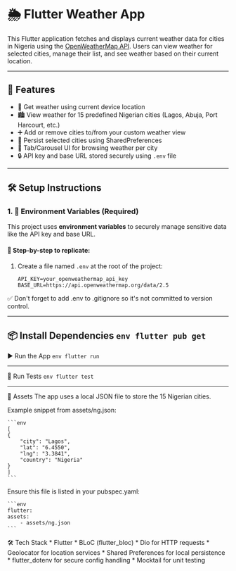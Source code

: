 # 🌦️ Flutter Weather App

This Flutter application fetches and displays current weather data for cities in Nigeria using the [OpenWeatherMap API](https://openweathermap.org/current). Users can view weather for selected cities, manage their list, and see weather based on their current location.

---

## 📱 Features

- 📍 Get weather using current device location
- 🏙️ View weather for 15 predefined Nigerian cities (Lagos, Abuja, Port Harcourt, etc.)
- ➕ Add or remove cities to/from your custom weather view
- 💾 Persist selected cities using SharedPreferences
- 🎠 Tab/Carousel UI for browsing weather per city
- 🔒 API key and base URL stored securely using `.env` file

---

## 🛠️ Setup Instructions

### 1. 🔑 Environment Variables (Required)

This project uses **environment variables** to securely manage sensitive data like the API key and base URL.

#### 🔐 Step-by-step to replicate:

1. Create a file named `.env` at the root of the project:
   ```env
   API_KEY=your_openweathermap_api_key
   BASE_URL=https://api.openweathermap.org/data/2.5
    ```
 
✅ Don't forget to add .env to .gitignore so it's not committed to version control.

---

📦 Install Dependencies
    ```env
    flutter pub get
    ```
---

▶️ Run the App
    ```env
    flutter run
    ```

---

🧪 Run Tests
    ```env
    flutter test
    ```
    
---

📂 Assets
The app uses a local JSON file to store the 15 Nigerian cities.

Example snippet from assets/ng.json:

    ```env
    [
    {
        "city": "Lagos",
        "lat": "6.4550",
        "lng": "3.3841",
        "country": "Nigeria"
    }
    ]
    ```

Ensure this file is listed in your pubspec.yaml:

    ```env
    flutter:
    assets:
        - assets/ng.json
    ```
    
    
🛠️ Tech Stack
    * Flutter
    * BLoC (flutter_bloc)
    * Dio for HTTP requests
    * Geolocator for location services
    * Shared Preferences for local persistence
    * flutter_dotenv for secure config handling
    * Mocktail for unit testing
